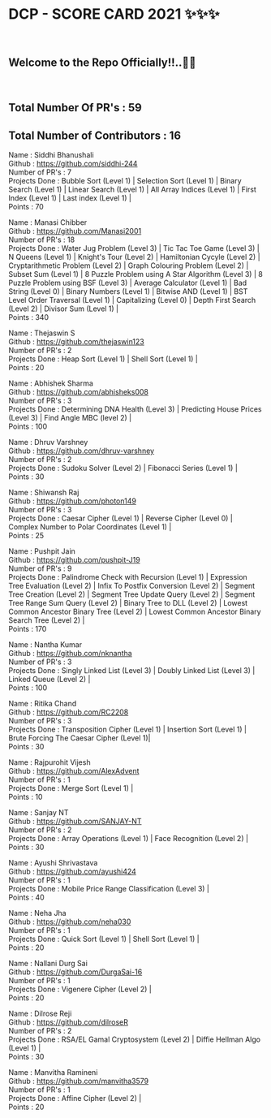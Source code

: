 <h1> DCP - SCORE CARD 2021 ✨✨✨ </h1> <br>
<h2> Welcome to the Repo Officially!!..🙌👏 </h2> <br>

## Total Number Of PR's : 59
## Total Number of Contributors : 16

  
Name : Siddhi Bhanushali <br>
Github : https://github.com/siddhi-244 <br>
Number of PR's : 7 <br>
Projects Done : Bubble Sort (Level 1) | Selection Sort (Level 1) | Binary Search (Level 1) | Linear Search (Level 1) | All Array Indices (Level 1) | First Index (Level 1) | Last index (Level 1) | <br>
Points : 70 <br>

Name : Manasi Chibber <br>
Github : https://github.com/Manasi2001 <br>
Number of PR's : 18 <br>
Projects Done : Water Jug Problem (Level 3) | Tic Tac Toe Game (Level 3) | N Queens (Level 1) | Knight's Tour (Level 2) | Hamiltonian Cycyle (Level 2) | Cryptarithmetic Problem (Level 2) | Graph Colouring Problem (Level 2) | Subset Sum (Level 1) | 8 Puzzle Problem using A Star Algorithm (Level 3) | 8 Puzzle Problem using BSF (Level 3) | Average Calculator (Level 1) | Bad String (Level 0) | Binary Numbers (Level 1) | Bitwise AND (Level 1) | BST Level Order Traversal (Level 1) | Capitalizing (Level 0) | Depth First Search (Level 2) | Divisor Sum (Level 1) | <br>
Points : 340 <br>

Name : Thejaswin S <br>
Github : https://github.com/thejaswin123 <br>
Number of PR's : 2 <br>
Projects Done : Heap Sort (Level 1) | Shell Sort (Level 1) | <br>
Points : 20 <br>

Name : Abhishek Sharma <br>
Github : https://github.com/abhisheks008 <br>
Number of PR's : 3 <br>
Projects Done : Determining DNA Health (Level 3) | Predicting House Prices (Level 3) | Find Angle MBC (level 2) | <br>
Points : 100 <br>

Name : Dhruv Varshney <br>
Github : https://github.com/dhruv-varshney <br>
Number of PR's : 2 <br>
Projects Done : Sudoku Solver (Level 2) | Fibonacci Series (Level 1) | <br>
Points : 30 <br>

Name : Shiwansh Raj <br>
Github : https://github.com/photon149 <br>
Number of PR's : 3 <br>
Projects Done : Caesar Cipher (Level 1) | Reverse Cipher (Level 0) | Complex Number to Polar Coordinates (Level 1) | <br>
Points : 25 <br>

Name : Pushpit Jain <br>
Github : https://github.com/pushpit-J19 <br>
Number of PR's : 9 <br>
Projects Done : Palindrome Check with Recursion (Level 1) | Expression Tree Evaluation (Level 2) | Infix To Postfix Conversion (Level 2) | Segment Tree Creation (Level 2) | Segment Tree Update Query (Level 2) |  Segment Tree Range Sum Query (Level 2) | Binary Tree to DLL (Level 2) | Lowest Common Ancestor Binary Tree (Level 2) | Lowest Common Ancestor Binary Search Tree (Level 2) | <br>
Points : 170 <br>

Name : Nantha Kumar <br>
Github : https://github.com/nknantha <br>
Number of PR's : 3 <br>
Projects Done : Singly Linked List (Level 3) | Doubly Linked List (Level 3) | Linked Queue (Level 2) | <br>
Points : 100 <br>

Name : Ritika Chand <br>
Github : https://github.com/RC2208 <br>
Number of PR's : 3 <br>
Projects Done : Transposition Cipher (Level 1) | Insertion Sort (Level 1) | Brute Forcing The Caesar Cipher (Level 1)| <br>
Points : 30 <br>

Name : Rajpurohit Vijesh <br>
Github : https://github.com/AlexAdvent <br>
Number of PR's : 1 <br>
Projects Done : Merge Sort (Level 1) | <br>
Points : 10 <br>

Name : Sanjay NT <br>
Github : https://github.com/SANJAY-NT <br>
Number of PR's : 2 <br>
Projects Done : Array Operations (Level 1) | Face Recognition (Level 2) | <br>
Points : 30 <br>

Name : Ayushi Shrivastava <br>
Github : https://github.com/ayushi424 <br>
Number of PR's : 1 <br>
Projects Done : Mobile Price Range Classification (Level 3) | <br>
Points : 40 <br>

Name : Neha Jha <br>
Github : https://github.com/neha030 <br>
Number of PR's : 1 <br>
Projects Done : Quick Sort (Level 1) | Shell Sort (Level 1) | <br>
Points : 20 <br>

Name : Nallani Durg Sai <br>
Github : https://github.com/DurgaSai-16 <br>
Number of PR's : 1 <br>
Projects Done : Vigenere Cipher (Level 2) | <br>
Points : 20 <br>

Name : Dilrose Reji <br>
Github : https://github.com/dilroseR <br>
Number of PR's : 2 <br>
Projects Done : RSA/EL Gamal Cryptosystem (Level 2) | Diffie Hellman Algo (Level 1) | <br>
Points : 30 <br>

Name : Manvitha Ramineni <br>
Github : https://github.com/manvitha3579 <br>
Number of PR's : 1 <br>
Projects Done : Affine Cipher (Level 2) | <br>
Points : 20 <br>
